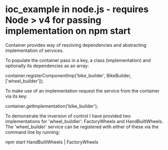 # ioc_example in node.js - requires Node > v4 for passing implementation on npm start

Container provides way of resolving dependencies and abstracting implementation of services.

To populate the container pass in a key, a class (implementation) and optionally its dependencies as an array:

container.registerComponentImp('bike_builder', BikeBuilder, ['wheel_builder']);

To make use of an implementation request the service from the container via its key:

container.getImplementation('bike_builder');

To demonstrate the inversion of control I have provided two implementations for 'wheel_buildler': FactoryWheels and HandBuiltWheels. The 'wheel_builder' service can be registered with either of these via the command line by running:

npm start HandBuiltWheels | FactoryWheels





